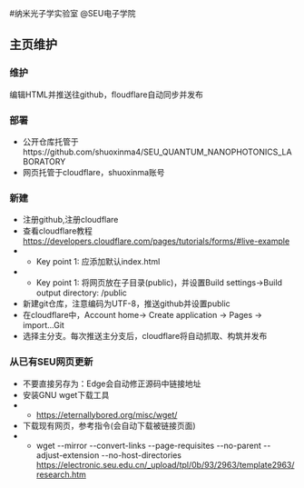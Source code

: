 <!-- encoding: UTF-8 -->
#纳米光子学实验室 @SEU电子学院
## 主页维护
### 维护
编辑HTML并推送往github，floudflare自动同步并发布
### 部署
- 公开仓库托管于https://github.com/shuoxinma4/SEU_QUANTUM_NANOPHOTONICS_LABORATORY
- 网页托管于cloudflare，shuoxinma账号
### 新建
- 注册github,注册cloudflare
- 查看cloudflare教程 https://developers.cloudflare.com/pages/tutorials/forms/#live-example
- - Key point 1: 应添加默认index.html
- - Key point 1: 将网页放在子目录(public)，并设置Build settings->Build output directory: /public
- 新建git仓库，注意编码为UTF-8，推送github并设置public
- 在cloudflare中，Account home-> Create application -> Pages -> import...Git
- 选择主分支。每次推送主分支后，cloudflare将自动抓取、构筑并发布
### 从已有SEU网页更新
- 不要直接另存为：Edge会自动修正源码中链接地址
- 安装GNU wget下载工具
- - https://eternallybored.org/misc/wget/
- 下载现有网页，参考指令(会自动下载被链接页面)
- - wget --mirror --convert-links --page-requisites --no-parent --adjust-extension --no-host-directories https://electronic.seu.edu.cn/_upload/tpl/0b/93/2963/template2963/research.htm

